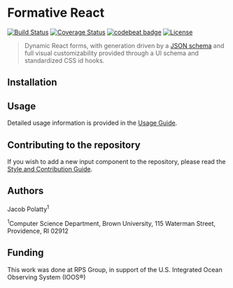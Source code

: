 # Formative React
[![Build Status](https://travis-ci.com/jakepolatty/react-schema-form.svg?branch=master)](https://travis-ci.com/jakepolatty/react-schema-form)
[![Coverage Status](https://coveralls.io/repos/github/jakepolatty/react-schema-form/badge.svg?branch=master)](https://coveralls.io/github/jakepolatty/react-schema-form?branch=master)
[![codebeat badge](https://codebeat.co/badges/152a8750-1b2e-4372-89de-84252c905f22)](https://codebeat.co/projects/github-com-jakepolatty-react-schema-form-master)
[![License](https://img.shields.io/badge/License-Apache%202.0-blue.svg)](https://opensource.org/licenses/Apache-2.0)

> Dynamic React forms, with generation driven by a [JSON schema](https://json-schema.org/) and full visual
customizability provided through a UI schema and standardized CSS id hooks.

## Installation

## Usage
Detailed usage information is provided in the [Usage Guide](docs/USAGE.md).

## Contributing to the repository
If you wish to add a new input component to the repository, please read the
[Style and Contribution Guide](docs/CONTRIBUTING.md).

## Authors
Jacob Polatty<sup>1</sup>

<sup>1</sup>Computer Science Department, Brown University, 115 Waterman Street, Providence, RI 02912

## Funding
This work was done at RPS Group, in support of the U.S. Integrated Ocean Observing System (IOOS®)
